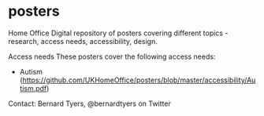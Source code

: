 # posters
Home Office Digital repository of posters covering different topics - research, access needs, accessibility, design.


Access needs
These posters cover the following access needs:
* Autism (https://github.com/UKHomeOffice/posters/blob/master/accessibility/Autism.pdf)


Contact: Bernard Tyers, @bernardtyers on Twitter
